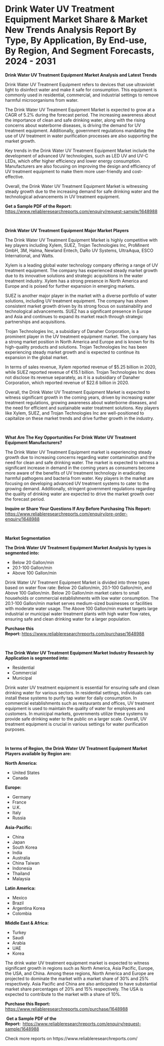 <p><h1>Drink Water UV Treatment Equipment Market Share & Market New Trends Analysis Report By Type, By Application, By End-use, By Region, And Segment Forecasts, 2024 - 2031</h1></p><p><strong>Drink Water UV Treatment Equipment Market Analysis and Latest Trends</strong></p>
<p><p>Drink Water UV Treatment Equipment refers to devices that use ultraviolet light to disinfect water and make it safe for consumption. This equipment is commonly used in residential, commercial, and industrial settings to remove harmful microorganisms from water.</p><p>The Drink Water UV Treatment Equipment Market is expected to grow at a CAGR of 5.2% during the forecast period. The increasing awareness about the importance of clean and safe drinking water, along with the rising concerns about waterborne diseases, is driving the demand for UV treatment equipment. Additionally, government regulations mandating the use of UV treatment in water purification processes are also supporting the market growth.</p><p>Key trends in the Drink Water UV Treatment Equipment Market include the development of advanced UV technologies, such as LED UV and UV-C LEDs, which offer higher efficiency and lower energy consumption. Manufacturers are also focusing on improving the design and efficiency of UV treatment equipment to make them more user-friendly and cost-effective.</p><p>Overall, the Drink Water UV Treatment Equipment Market is witnessing steady growth due to the increasing demand for safe drinking water and the technological advancements in UV treatment equipment.</p></p>
<p><strong>Get a Sample PDF of the Report:&nbsp;</strong> <a href="https://www.reliableresearchreports.com/enquiry/request-sample/1648988">https://www.reliableresearchreports.com/enquiry/request-sample/1648988</a></p>
<p>&nbsp;</p>
<p><strong>Drink Water UV Treatment Equipment Major Market Players</strong></p>
<p><p>The Drink Water UV Treatment Equipment Market is highly competitive with key players including Xylem, SUEZ, Trojan Technologies Inc, ProMinent GmbH, 3M, Halma, Newland Entech, DaRo UV Systems, UltraAqua, ESCO International, and Watts. </p><p>Xylem is a leading global water technology company offering a range of UV treatment equipment. The company has experienced steady market growth due to its innovative solutions and strategic acquisitions in the water treatment industry. Xylem has a strong presence in North America and Europe and is poised for further expansion in emerging markets.</p><p>SUEZ is another major player in the market with a diverse portfolio of water solutions, including UV treatment equipment. The company has shown consistent market growth driven by its strong focus on sustainability and technological advancements. SUEZ has a significant presence in Europe and Asia and continues to expand its market reach through strategic partnerships and acquisitions.</p><p>Trojan Technologies Inc, a subsidiary of Danaher Corporation, is a prominent player in the UV treatment equipment market. The company has a strong market position in North America and Europe and is known for its high-quality products and solutions. Trojan Technologies Inc has been experiencing steady market growth and is expected to continue its expansion in the global market.</p><p>In terms of sales revenue, Xylem reported revenue of $5.25 billion in 2020, while SUEZ reported revenue of €15.1 billion. Trojan Technologies Inc does not disclose its revenue separately, as it is a subsidiary of Danaher Corporation, which reported revenue of $22.6 billion in 2020.</p><p>Overall, the Drink Water UV Treatment Equipment Market is expected to witness significant growth in the coming years, driven by increasing water treatment regulations, growing awareness about waterborne diseases, and the need for efficient and sustainable water treatment solutions. Key players like Xylem, SUEZ, and Trojan Technologies Inc are well-positioned to capitalize on these market trends and drive further growth in the industry.</p></p>
<p>&nbsp;</p>
<p><strong>What Are The Key Opportunities For Drink Water UV Treatment Equipment Manufacturers?</strong></p>
<p><p>The Drink Water UV Treatment Equipment market is experiencing steady growth due to increasing concerns regarding water contamination and the need for clean and safe drinking water. The market is expected to witness a significant increase in demand in the coming years as consumers become more aware of the benefits of UV treatment technology in eradicating harmful pathogens and bacteria from water. Key players in the market are focusing on developing advanced UV treatment systems to cater to the growing demand. Additionally, stringent government regulations regarding the quality of drinking water are expected to drive the market growth over the forecast period.</p></p>
<p><strong>Inquire or Share Your Questions If Any Before Purchasing This Report:</strong> <a href="https://www.reliableresearchreports.com/enquiry/pre-order-enquiry/1648988">https://www.reliableresearchreports.com/enquiry/pre-order-enquiry/1648988</a></p>
<p>&nbsp;</p>
<p><strong>Market Segmentation</strong></p>
<p><strong>The Drink Water UV Treatment Equipment Market Analysis by types is segmented into:</strong></p>
<p><ul><li>Below 20 Gallon/min</li><li>20.1-100 Gallon/min</li><li>Above 100 Gallon/min</li></ul></p>
<p><p>Drink Water UV Treatment Equipment Market is divided into three types based on water flow rate: Below 20 Gallon/min, 20.1-100 Gallon/min, and Above 100 Gallon/min. Below 20 Gallon/min market caters to small households or commercial establishments with low water consumption. The 20.1-100 Gallon/min market serves medium-sized businesses or facilities with moderate water usage. The Above 100 Gallon/min market targets large industrial or municipal water treatment plants with high water flow rates, ensuring safe and clean drinking water for a larger population.</p></p>
<p><strong>Purchase this Report:&nbsp;</strong><a href="https://www.reliableresearchreports.com/purchase/1648988">https://www.reliableresearchreports.com/purchase/1648988</a></p>
<p>&nbsp;</p>
<p><strong>The Drink Water UV Treatment Equipment Market Industry Research by Application is segmented into:</strong></p>
<p><ul><li>Residential</li><li>Commercial</li><li>Municipal</li></ul></p>
<p><p>Drink water UV treatment equipment is essential for ensuring safe and clean drinking water for various sectors. In residential settings, individuals can install these systems to purify tap water for daily consumption. In commercial establishments such as restaurants and offices, UV treatment equipment is used to maintain the quality of water for employees and customers. In municipal markets, governments utilize these systems to provide safe drinking water to the public on a larger scale. Overall, UV treatment equipment is crucial in various settings for water purification purposes.</p></p>
<p>&nbsp;</p>
<p><strong>In terms of Region, the Drink Water UV Treatment Equipment Market Players available by Region are:</strong></p>
<p>
    <p> <strong> North America: </strong>
        <ul>
            <li>United States</li>
            <li>Canada</li>
        </ul>
        </p> 
    <p> <strong> Europe: </strong>
        <ul>
            <li>Germany</li>
            <li>France</li>
            <li>U.K.</li>
            <li>Italy</li>
            <li>Russia</li>
        </ul>
        </p> 
    <p> <strong> Asia-Pacific: </strong>
        <ul>
            <li>China</li>
            <li>Japan</li>
            <li>South Korea</li>
            <li>India</li>
            <li>Australia</li>
            <li>China Taiwan</li>
            <li>Indonesia</li>
            <li>Thailand</li>
            <li>Malaysia</li>
        </ul>
        </p> 
    <p> <strong> Latin America: </strong>
        <ul>
            <li>Mexico</li>
            <li>Brazil</li>
            <li>Argentina Korea</li>
            <li>Colombia</li>
        </ul>
        </p> 
    <p> <strong> Middle East & Africa: </strong>
        <ul>
            <li>Turkey</li>
            <li>Saudi</li>
            <li>Arabia</li>
            <li>UAE</li>
            <li>Korea</li>
        </ul>
    </p>
    </p>
<p><p>The drink water UV treatment equipment market is expected to witness significant growth in regions such as North America, Asia Pacific, Europe, the USA, and China. Among these regions, North America and Europe are projected to dominate the market with a market share of 30% and 25% respectively. Asia Pacific and China are also anticipated to have substantial market share percentages of 20% and 15% respectively. The USA is expected to contribute to the market with a share of 10%.</p></p>
<p><strong>Purchase this Report: </strong><a href="https://www.reliableresearchreports.com/purchase/1648988">https://www.reliableresearchreports.com/purchase/1648988</a></p>
<p>&nbsp;<strong>Get a Sample PDF of the Report:&nbsp;&nbsp;</strong><a href="https://www.reliableresearchreports.com/enquiry/request-sample/1648988">https://www.reliableresearchreports.com/enquiry/request-sample/1648988</a></p>
<p><strong></strong></p>
<p>Check more reports on https://www.reliableresearchreports.com/</p>